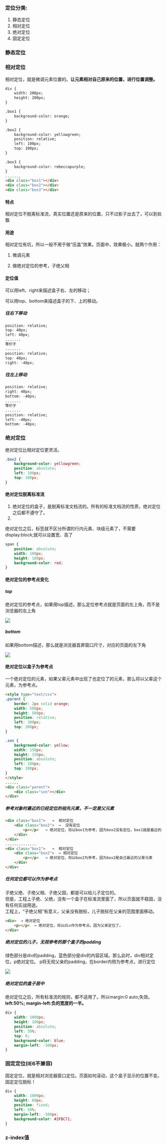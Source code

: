 ### 定位分类:
1. 静态定位
2. 相对定位
3. 绝对定位
4. 固定定位

### 静态定位

### 相对定位
相对定位，就是微调元素位置的。**让元素相对自己原来的位置，进行位置调整。**  

```html
div {
    width: 200px;
    height: 200px;
}

.box1 {
    background-color: orange;
}

.box2 {
    background-color: yellowgreen;
    position: relative;
    left: 100px;
    top: 100px;
}

.box3 {
    background-color: rebeccapurple;
}
.......
<div class="box1"></div>
<div class="box2"></div>
<div class="box3"></div>
```

#### 特点
相对定位不脱离标准流，真实位置还是原来的位置，只不过影子出去了，可以到处飘

#### 用途
相对定位有坑，所以一般不用于做“压盖”效果。页面中，效果极小。就两个作用：  

1. 微调元素
2. 做绝对定位的参考，子绝父相

#### 定位值
可以用left、right来描述盒子右、左的移动；  
可以用top、bottom来描述盒子的下、上的移动。

##### 往右下移动
```css
position: relative;
top: 40px;
left: 40px;
....... 
等价于
.......
position: relative;
top: 40px;
right: -40px;
```

##### 往左上移动
```css
position: relative;
right: 40px;
bottom: -40px;
....... 
等价于
.......
position: relative;
left: -40px;
bottom: -40px;
```

### 绝对定位
绝对定位比相对定位更灵活。  

```css
.box2 {
    background-color: yellowgreen;
    position: absolute;
    left: 100px;
    top: 100px;
}
```

#### 绝对定位脱离标准流
1. 绝对定位的盒子，是脱离标准文档流的。所有的标准文档流的性质，绝对定位之后都不遵守了。  
2. 绝对定位之后，标签就不区分所谓的行内元素、块级元素了，不需要display:block;就可以设置宽、高了

```css
span {
    position: absolute;
    width: 100px;
    height: 100px;
    background-color: red;
}
```

#### 绝对定位的参考点变化
##### top
绝对定位的参考点，如果用top描述，那么定位参考点就是页面的左上角，而不是浏览器的左上角

![](/assets/绝对定位top参考位置.png)


##### bottom
如果用bottom描述，那么就是浏览器首屏窗口尺寸，对应的页面的左下角  

![](/assets/绝对定位bottom参考位置.png)


#### 绝对定位以盒子为参考点
一个绝对定位的元素，如果父辈元素中出现了也定位了的元素，那么将以父辈这个元素，为参考点。

```html
<style type="text/css">
.parent {
    border: 2px solid orange;
    width: 500px;
    height: 500px;
    position: relative;
    left: 300px;
    top: 300px;
}

.son {
    background-color: yellow;
    width: 150px;
    height: 150px;
    position: absolute;
    left: 100px;
    top: 100px;
}
</style>
......
<div class="parent">
    <div class="son"></div>
</div>
```

##### 参考对象时最近的已经定位的祖先元素，不一定是父元素
```html
<div class="box1">   →  相对定位
    <div class="box2">  →  没有定位
        <p></p>   → 绝对定位，将以box1为参考，因为box2没有定位，box1就是最近的父辈元素
    </div>
</div>
..............
<div class="box1">   →  相对定位
    <div class="box2">  → 相对定位
        <p></p>   → 绝对定位，将以box2为参考，因为box2是自己最近的父辈元素
    </div>
</div>
```

##### 任何定位都可以作为参考点
子绝父绝、子绝父相、子绝父固，都是可以给儿子定位的。  
但是，工程上子绝、父绝，没有一个盒子在标准流里面了，所以页面就不稳固，没有任何实战用途。  
工程上，“子绝父相”有意义，父亲没有脱标，儿子脱标在父亲的范围里面移动。

```html
<div>  → 绝对定位
    <p></p>  → 绝对定位，将以div作为参考点。因为父亲定位了。
</div>
```

##### 绝对定位的儿子，无视参考的那个盒子的padding
绿色部分是div的padding，蓝色部分是div的内容区域。那么此时，div相对定位，p绝对定位。p将无视父亲的padding，在border内侧为参考点，进行定位  

![](/assets/绝对定位的儿子，无视参考的那个盒子的padding.png)

##### 绝对定位的盒子居中
绝对定位之后，所有标准流的规则，都不适用了。所以margin:0 auto;失效。  
**left:50%; margin-left:负的宽度的一半。**

```css
div {
    width: 1000px;
    height: 100px;
    position: absolute;
    left: 50%;
    top: 0;
    background-color: blue;
    margin-left: -500px;
}
```

### 固定定位(IE6不兼容)
固定定位，就是相对浏览器窗口定位。页面如何滚动，这个盒子显示的位置不变。固定定位脱标！

```css
div {
    width: 1000px;
    height: 60px;
    position: fixed;
    left: 50%;
    margin-left: -500px;
    background-color: #2FBC71;
}
```


### z-index值
